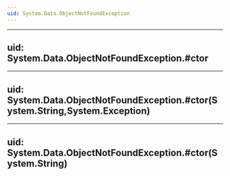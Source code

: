 ```yaml
---
uid: System.Data.ObjectNotFoundException
---
```


---
uid: System.Data.ObjectNotFoundException.#ctor
---

---
uid: System.Data.ObjectNotFoundException.#ctor(System.String,System.Exception)
---

---
uid: System.Data.ObjectNotFoundException.#ctor(System.String)
---
